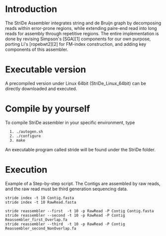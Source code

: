 # Introduction
The StriDe Assembler integrates string and de Bruijn graph by decomposing reads within error-prone regions, while extending paire-end read into long reads for assembly through repetitive regions. The entire implementation is done by revising Simpson's [SGA][1] components for our own purpose, porting Li's [ropebwt2][2] for FM-index construction, and adding key components of this assembler. 

# Executable version
A precompiled version under Linux 64bit (StriDe_Linux_64bit) can be directly downloaded and executed. 

# Compile by yourself
To compile StriDe assembler in your specific environment, type 

      1. ./autogen.sh 
      2. ./configure
      3. make

An executable program called stride will be found under the StriDe folder.

# Execution

Example of a Step-by-step script. The Contigs are assembled by raw reads, and the raw read must be third generation sequencing data.

	stride index -t 10 Contig.fasta
	stride index -t 10 RawRead.fasta

	stride reassembler --first  -t 10 -p RawRead -P Contig Contig.fasta
	stride reassembler --second -t 10 -p RawRead -P Contig Reassembler_first_Overlap.fa
	stride reassembler --third  -t 10 -p RawRead -P Contig Reassembler_second_NonOverlap.fa
